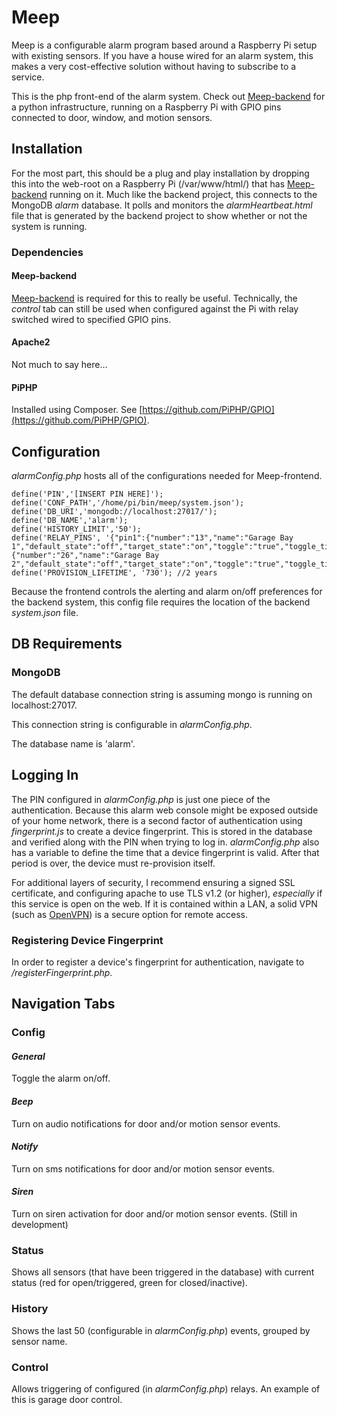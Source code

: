
# Meep

Meep is a configurable alarm program based around a Raspberry Pi setup with existing sensors.  If you have a house wired for an alarm system, this makes a very cost-effective solution without having to subscribe to a service.

This is the php front-end of the alarm system.  Check out [Meep-backend](https://github.com/scooterhanson/Meep-backend)  for a python infrastructure, running on a Raspberry Pi with GPIO pins connected to door, window, and motion sensors.

## Installation
For the most part, this should be a plug and play installation by dropping this into the web-root on a Raspberry Pi (/var/www/html/) that has [Meep-backend](https://github.com/scooterhanson/Meep-backend) running on it.  Much like the backend project, this connects to the MongoDB *alarm* database.  It polls and monitors the *alarmHeartbeat.html* file that is generated by the backend project to show whether or not the system is running.


### Dependencies

#### Meep-backend
[Meep-backend](https://github.com/scooterhanson/Meep-backend) is required for this to really be useful.  Technically, the *control* tab can still be used when configured against the Pi with relay switched wired to specified GPIO pins.

#### Apache2
Not much to say here...

#### PiPHP
Installed using Composer.  See [https://github.com/PiPHP/GPIO](https://github.com/PiPHP/GPIO).

## Configuration
*alarmConfig.php* hosts all of the configurations needed for Meep-frontend.
```
define('PIN','[INSERT PIN HERE]');
define('CONF_PATH','/home/pi/bin/meep/system.json');
define('DB_URI','mongodb://localhost:27017/');
define('DB_NAME','alarm');
define('HISTORY_LIMIT','50');
define('RELAY_PINS', '{"pin1":{"number":"13","name":"Garage Bay 1","default_state":"off","target_state":"on","toggle":"true","toggle_time_sec":"1"},"pin2":{"number":"26","name":"Garage Bay 2","default_state":"off","target_state":"on","toggle":"true","toggle_time_sec":"1"}}');
define('PROVISION_LIFETIME', '730'); //2 years
```

Because the frontend controls the alerting and alarm on/off preferences for the backend system, this config file requires the location of the backend *system.json* file.

## DB Requirements
### MongoDB
The default database connection string is assuming mongo is running on localhost:27017.

This connection string is configurable in *alarmConfig.php*.

The database name is 'alarm'.

## Logging In
The PIN configured in *alarmConfig.php* is just one piece of the authentication.  Because this alarm web console might be exposed outside of your home network, there is a second factor of authentication using *fingerprint.js* to create a device fingerprint.  This is stored in the database and verified along with the PIN when trying to log in.  *alarmConfig.php* also has a variable to define the time that a device fingerprint is valid.  After that period is over, the device must re-provision itself.

For additional layers of security, I recommend ensuring a signed SSL certificate, and configuring apache to use TLS v1.2 (or higher), *especially* if this service is open on the web.  If it is contained within a LAN, a solid VPN (such as [OpenVPN](https://openvpn.net/)) is a secure option for remote access.

### Registering Device Fingerprint
In order to register a device's fingerprint for authentication, navigate to */registerFingerprint.php*.

## Navigation Tabs
### Config
#### *General*
Toggle the alarm on/off.
#### *Beep*
Turn on audio notifications for door and/or motion sensor events.
#### *Notify*
Turn on sms notifications for door and/or motion sensor events.
#### *Siren*
Turn on siren activation for door and/or motion sensor events. (Still in development)


### Status
Shows all sensors (that have been triggered in the database) with current status (red for open/triggered, green for closed/inactive).
### History
Shows the last 50 (configurable in *alarmConfig.php*) events, grouped by sensor name.
### Control
Allows triggering of configured (in *alarmConfig.php*) relays.  An example of this is garage door control.
